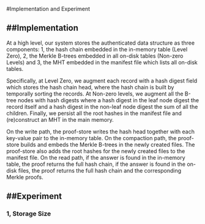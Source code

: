#Implementation and Experiment

##Implementation
---


At a high level, our system stores the authenticated data structure as three components: 1,  the hash chain embedded in the in-memory table (Level Zero), 2,  the Merkle B-trees embedded in all on-disk tables (Non-zero Levels) and 3,  the MHT embedded in the manifest file which lists all on-disk tables.

Specifically, at Level Zero, we augment each record with a hash digest field which stores the hash chain head, where the hash chain is built by temporally sorting the records. At Non-zero levels, we augment all the B-tree nodes with hash digests where a hash digest in the leaf node digest the record itself and a hash digest in the non-leaf node digest the sum of all the children. Finally, we persist all the root hashes in the manifest file and (re)construct an MHT in the main memory.

On the write path, the proof-store writes the hash head together with each key-value pair to the in-memory table. On the compaction path, the proof-store builds and embeds the Merkle B-trees in the newly created files. The proof-store also adds the root hashes for the newly created files to the manifest file. On the read path, if the answer is found in the in-memory table, the proof returns the full hash chain, if the answer is found in the on-disk files, the proof returns the full hash chain and the corresponding Merkle proofs. 


##Experiment
---

### 1, Storage Size 

